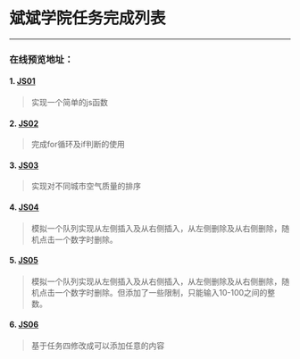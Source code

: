 ﻿# 斌斌学院任务完成列表

---
### 在线预览地址：
#### 1. [JS01](http://htmlpreview.github.io/?https://github.com/visugar/ife2017/blob/master/02binbin/task11/index.html)
> 实现一个简单的js函数

#### 2. [JS02](http://htmlpreview.github.io/?https://github.com/visugar/ife2017/blob/master/02binbin/task12/index.html)
> 完成for循环及if判断的使用

#### 3. [JS03](http://htmlpreview.github.io/?https://github.com/visugar/ife2017/blob/master/02binbin/task13/index.html)
> 实现对不同城市空气质量的排序

#### 4. [JS04](http://htmlpreview.github.io/?https://github.com/visugar/ife2017/blob/master/02binbin/task14/index.html)
> 模拟一个队列实现从左侧插入及从右侧插入，从左侧删除及从右侧删除，随机点击一个数字时删除。

#### 5. [JS05](http://htmlpreview.github.io/?https://github.com/visugar/ife2017/blob/master/02binbin/task15/index.html)
> 模拟一个队列实现从左侧插入及从右侧插入，从左侧删除及从右侧删除，随机点击一个数字时删除。但添加了一些限制，只能输入10-100之间的整数。

#### 6. [JS06](http://htmlpreview.github.io/?https://github.com/visugar/ife2017/blob/master/02binbin/task16/index.html)
> 基于任务四修改成可以添加任意的内容
